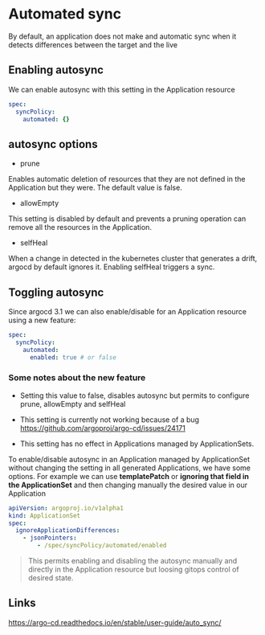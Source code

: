 # Automated sync

By default, an application does not make and automatic sync when it detects differences between the target and the live

## Enabling autosync

We can enable autosync with this setting in the Application resource

```yaml
spec:
  syncPolicy:
    automated: {}
```

## autosync options

- prune

Enables automatic deletion of resources that they are not defined in the Application but they were. The default value is false.

- allowEmpty

This setting is disabled by default and prevents a pruning operation can remove all the resources in the Application.

- selfHeal

When a change in detected in the kubernetes cluster that generates a drift, argocd by default ignores it. Enabling selfHeal triggers a sync.

## Toggling autosync

Since argocd 3.1 we can also enable/disable for an Application resource using a new feature:

```yaml
spec:
  syncPolicy:
    automated:
      enabled: true # or false
```

### Some notes about the new feature

- Setting this value to false, disables autosync but permits to configure prune, allowEmpty and selfHeal

- This setting is currently not working because of a bug <https://github.com/argoproj/argo-cd/issues/24171>

- This setting has no effect in Applications managed by ApplicationSets.
  
To enable/disable autosync in an Application managed by ApplicationSet without changing the setting in all generated Applications, we have some options. For example we can use **templatePatch** or **ignoring that field in the ApplicationSet** and then changing manually the desired value in our Application

```yaml
apiVersion: argoproj.io/v1alpha1
kind: ApplicationSet
spec:
  ignoreApplicationDifferences:
    - jsonPointers:
        - /spec/syncPolicy/automated/enabled
```

> This permits enabling and disabling the autosync manually and directly in the Application resource but loosing gitops control of desired state.

## Links

<https://argo-cd.readthedocs.io/en/stable/user-guide/auto_sync/>
